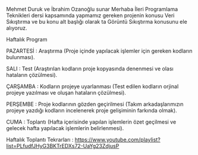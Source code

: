 Mehmet Duruk ve İbrahim Ozanoğlu sunar
Merhaba İleri Programlama Teknikleri dersi kapsamında yapmamız gereken projenin konusu Veri Sıkıştırma ve bu konu alt başlığı olarak ta Görüntü Sıkıştırma konusunu ele alıyoruz.

Haftalık Program 

PAZARTESİ : Araştırma (Proje içinde yapılacak işlemler için gereken kodların bulunması).

SALI : Test (Araştırılan kodların proje kopyasında denenmesi ve olası hataların çözülmesi).

ÇARŞAMBA : Kodların projeye uyarlanması (Test edilen kodların orjinal projeye yazılması ve oluşan hataların çözülmesi).

PERŞEMBE : Proje kodlarının gözden geçirilmesi (Takım arkadaşlarımızın projeye yazdığı kodların incelenerek proje gelişiminin farkında olmak).

CUMA : Toplantı (Hafta içerisinde yapılan işlemlerin özet geçilmesi ve gelecek hafta yapılacak işlemlerin belirlenmesi).

Haftalık Toplantı Tekrarları : https://www.youtube.com/playlist?list=PLfudfJHyG3BKTrEDXs72-UaYg23ZdjusP
